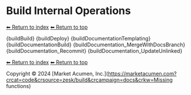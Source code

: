 # Build Internal Operations

[⬅ Return to index](index.md)
[⬅ Return to top](../index.md)

{buildBuild}
{buildDeploy}
{buildDocumentationTemplating}
{buildDocumentationBuild}
{buildDocumentation_MergeWithDocsBranch}
{buildDocumentation_Recommit}
{buildDocumentation_UpdateUnlinked}

[⬅ Return to index](index.md)
[⬅ Return to top](../index.md)

Copyright &copy; 2024 [Market Acumen, Inc.](https://marketacumen.com?crcat=code&crsource=zesk/build&crcampaign=docs&crkw=Missing functions)
